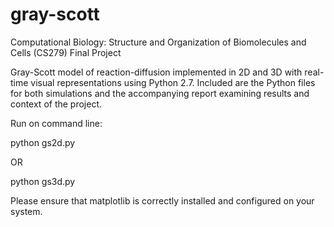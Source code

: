 # gray-scott
Computational Biology: Structure and Organization of Biomolecules and Cells (CS279) Final Project

Gray-Scott model of reaction-diffusion implemented in 2D and 3D with real-time visual representations using Python 2.7. 
Included are the Python files for both simulations and the accompanying report examining results and context of the project.

Run on command line: 

python gs2d.py 

OR

python gs3d.py

Please ensure that matplotlib is correctly installed and configured on your system.
